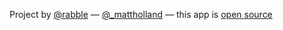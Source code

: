 

Project by [@rabble](http://twitter.com/rabble)
&mdash;
[@_mattholland](https://twitter.com/_mattholland)
&mdash;
this app is [open source](http://github.com/advocacycommons/advocacycommons)
